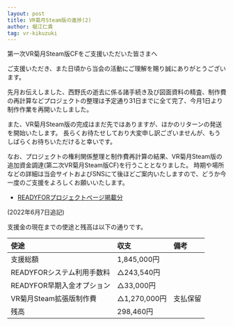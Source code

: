 ```yaml
---
layout: post
title: VR菊月Steam版の進捗(2)
author: 堀江仁貴
tag: vr-kikuzuki
---
```


第一次VR菊月Steam版CFをご支援いただいた皆さまへ

ご支援いただき、また日頃から当会の活動にご理解を賜り誠にありがとうございます。

先月お伝えしました、西野氏の逝去に係る諸手続き及び図面資料の精査、制作費の再計算などプロジェクトの整理は予定通り31日までに全て完了、今月1日より制作作業を再開いたしました。

また、VR菊月Steam版の完成はまだ先ではありますが、ほかのリターンの発送を開始いたします。
長らくお待たせしており大変申し訳ございませんが、もうしばらくお待ちいただけると幸いです。

なお、プロジェクトの権利関係整理と制作費再計算の結果、VR菊月Steam版の追加資金調達(第二次VR菊月Steam版CF)を行うこととなりました。
時期や場所などの詳細は当会サイトおよびSNSにて後ほどご案内いたしますので、どうか今一度のご支援をよろしくお願いいたします。

- [READYFORプロジェクトページ掲載分](https://readyfor.jp/projects/27280/announcements/218239)

(2022年6月7日追記)

支援金の現在までの使途と残高は以下の通りです。

<div class="scroll" markdown="block">

| 使途                       | 収支          | 備考     |
| :------------------------- | :------------ | :------- |
| 支援総額                   | 1,845,000円   |          |
| READYFORシステム利用手数料 | △243,540円   |          |
| READYFOR早期入金オプション | △33,000円    |          |
| VR菊月Steam拡張版制作費    | △1,270,000円 | 支払保留 |
| 残高                       | 298,460円     |          |

</div>